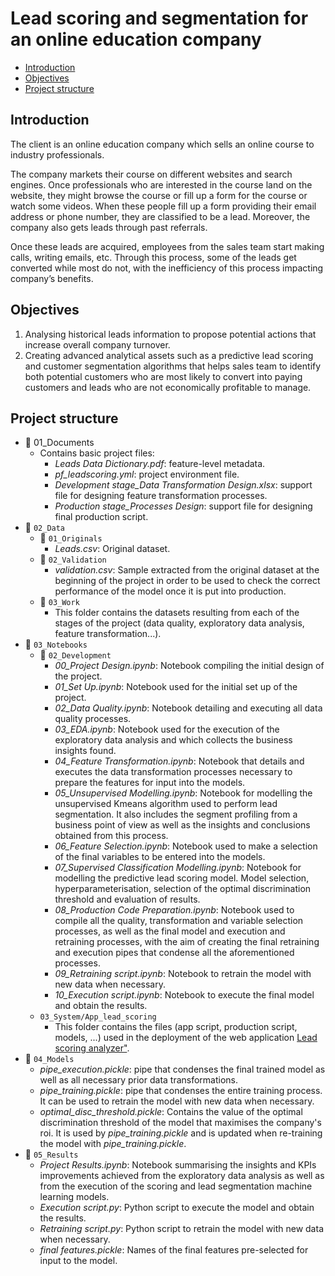 # Lead scoring and segmentation for an online education company

- [Introduction](#introduction)
- [Objectives](#objectives)
- [Project structure](#project-structure)

## Introduction <a name="introduction"></a>
The client is an online education company which sells an online course to industry professionals.

The company markets their course on different websites and search engines. Once professionals who are interested in the course land on the website, they might browse the course or fill up a form for the course or watch some videos. When these people fill up a form providing their email address or phone number, they are classified to be a lead. Moreover, the company also gets leads through past referrals.

Once these leads are acquired, employees from the sales team start making calls, writing emails, etc. Through this process, some of the leads get converted while most do not, with the inefficiency of this process impacting company’s benefits.

## Objectives <a name="objectives"></a>
1. Analysing historical leads information to propose potential actions that increase overall company turnover.
2. Creating advanced analytical assets such as a predictive lead scoring and customer segmentation algorithms that helps sales team to identify both potential customers who are most likely to convert into paying customers and leads who are not economically profitable to manage.

## Project structure <a name="project-structure"></a>
- :file_folder: 01_Documents
  - Contains basic project files:
    - *Leads Data Dictionary.pdf*: feature-level metadata.
    - *pf_leadscoring.yml*: project environment file.
    - *Development stage_Data Transformation Design.xlsx*: support file for designing feature transformation processes.
    - *Production stage_Processes Design*: support file for designing final production script.
- :file_folder: `02_Data`
  - :file_folder: `01_Originals`
    - *Leads.csv*: Original dataset.
  - :file_folder: `02_Validation`
    - *validation.csv*: Sample extracted from the original dataset at the beginning of the project in order to be used to check the correct performance of the model once it is put into production.
  - :file_folder: `03_Work`
    - This folder contains the datasets resulting from each of the stages of the project (data quality, exploratory data analysis, feature transformation...).
- :file_folder: `03_Notebooks`
  - :file_folder: `02_Development`
    - *00_Project Design.ipynb*: Notebook compiling the initial design of the project.
    - *01_Set Up.ipynb*: Notebook used for the initial set up of the project.
    - *02_Data Quality.ipynb*: Notebook detailing and executing all data quality processes.
    - *03_EDA.ipynb*: Notebook used for the execution of the exploratory data analysis and which collects the business insights found.
    - *04_Feature Transformation.ipynb*: Notebook that details and executes the data transformation processes necessary to prepare the features  for input into the models.
    - *05_Unsupervised Modelling.ipynb*: Notebook for modelling the unsupervised Kmeans algorithm used to perform lead segmentation. It also includes the segment profiling from a business point of view as well as the insights and conclusions obtained from this process.
    - *06_Feature Selection.ipynb*: Notebook used to make a selection of the final variables to be entered into the models.
    - *07_Supervised Classification Modelling.ipynb*: Notebook for modelling the predictive lead scoring model. Model selection, hyperparameterisation, selection of the optimal discrimination threshold and evaluation of results.
    - *08_Production Code Preparation.ipynb*: Notebook used to compile all the quality, transformation and variable selection processes, as well as the final model and execution and retraining processes, with the aim of creating the final retraining and execution pipes that condense all the aforementioned processes.
    - *09_Retraining script.ipynb*: Notebook to retrain the model with new data when necessary.
    - *10_Execution script.ipynb*: Notebook to execute the final model and obtain the results.
  - `03_System/App_lead_scoring`
    - This folder contains the files (app script, production script, models, ...) used in the deployment of the web application [Lead scoring analyzer"](https://p-03-notebooks03-systemapp-lead-scoringapp-lead-scoring-asrw2z.streamlitapp.com/).
- :file_folder: `04_Models`
  - *pipe_execution.pickle*: pipe that condenses the final trained model as well as all necessary prior data transformations.
  - *pipe_training.pickle*:  pipe that condenses the entire training process. It can be used to retrain the model with new data when necessary.
  - *optimal_disc_threshold.pickle*: Contains the value of the optimal discrimination threshold of the model that maximises the company's roi. It is used by *pipe_training.pickle* and is updated when re-training the model with *pipe_training.pickle*.
- :file_folder: `05_Results`
  - *Project Results.ipynb*: Notebook summarising the insights and KPIs improvements achieved from the exploratory data analysis as well as from the execution of the scoring and lead segmentation machine learning models.
  - *Execution script.py*: Python script to execute the model and obtain the results.
  - *Retraining script.py*: Python script to retrain the model with new data when necessary.
  - *final features.pickle*: Names of the final features pre-selected for input to the model.
